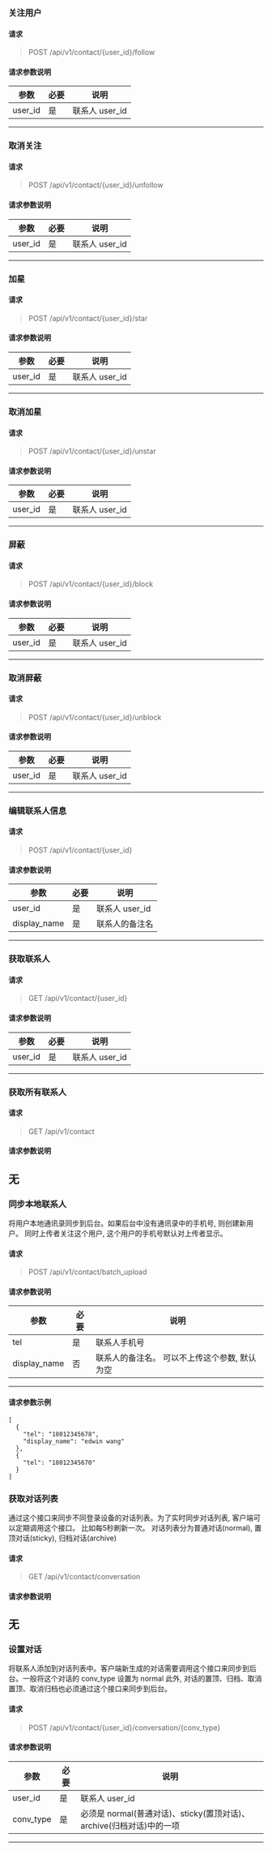 ### 关注用户
#### 请求
> POST /api/v1/contact/{user_id}/follow

#### 请求参数说明
| 参数 | 必要 | 说明 |
| ------------- | ------------- | ----- |
| user_id | 是 | 联系人 user_id |
----

### 取消关注
#### 请求
> POST /api/v1/contact/{user_id}/unfollow

#### 请求参数说明
| 参数 | 必要 | 说明 |
| ------------- | ------------- | ----- |
| user_id | 是 | 联系人 user_id |
----

### 加星
#### 请求
> POST /api/v1/contact/{user_id}/star

#### 请求参数说明
| 参数 | 必要 | 说明 |
| ------------- | ------------- | ----- |
| user_id | 是 | 联系人 user_id |
----

### 取消加星
#### 请求
> POST /api/v1/contact/{user_id}/unstar

#### 请求参数说明
| 参数 | 必要 | 说明 |
| ------------- | ------------- | ----- |
| user_id | 是 | 联系人 user_id |
----

### 屏蔽
#### 请求
> POST /api/v1/contact/{user_id}/block

#### 请求参数说明
| 参数 | 必要 | 说明 |
| ------------- | ------------- | ----- |
| user_id | 是 | 联系人 user_id |
----

### 取消屏蔽
#### 请求
> POST /api/v1/contact/{user_id}/unblock

#### 请求参数说明
| 参数 | 必要 | 说明 |
| ------------- | ------------- | ----- |
| user_id | 是 | 联系人 user_id |
----

### 编辑联系人信息
#### 请求
> POST /api/v1/contact/{user_id}

#### 请求参数说明
| 参数 | 必要 | 说明 |
| ------------- | ------------- | ----- |
| user_id | 是 | 联系人 user_id |
| display_name | 是 | 联系人的备注名 |
----

### 获取联系人
#### 请求
> GET /api/v1/contact/{user_id}

#### 请求参数说明
| 参数 | 必要 | 说明 |
| ------------- | ------------- | ----- |
| user_id | 是 | 联系人 user_id |
----

### 获取所有联系人
#### 请求
> GET /api/v1/contact

#### 请求参数说明
无
----

### 同步本地联系人
将用户本地通讯录同步到后台。如果后台中没有通讯录中的手机号, 则创建新用户。
同时上传者关注这个用户, 这个用户的手机号默认对上传者显示。
#### 请求
> POST /api/v1/contact/batch_upload

#### 请求参数说明
| 参数 | 必要 | 说明 |
| ------------- | ------------- | ----- |
| tel | 是 | 联系人手机号 |
| display_name | 否 | 联系人的备注名。 可以不上传这个参数, 默认为空 |
----

#### 请求参数示例
```
[
  {
    "tel": "18012345678",
    "display_name": "edwin wang"
  },
  {
    "tel": "18012345670"
  }
]
```

### 获取对话列表
通过这个接口来同步不同登录设备的对话列表。为了实时同步对话列表, 客户端可以定期调用这个接口。 比如每5秒刷新一次。
对话列表分为普通对话(normal), 置顶对话(sticky), 归档对话(archive)
#### 请求
> GET /api/v1/contact/conversation

#### 请求参数说明
无
----

### 设置对话
将联系人添加到对话列表中。客户端新生成的对话需要调用这个接口来同步到后台。一般将这个对话的 conv_type 设置为 normal
此外, 对话的置顶、归档、取消置顶、取消归档也必须通过这个接口来同步到后台。
#### 请求
> POST /api/v1/contact/{user_id}/conversation/{conv_type}

#### 请求参数说明
| 参数 | 必要 | 说明 |
| ------------- | ------------- | ----- |
| user_id | 是 | 联系人 user_id |
| conv_type | 是 | 必须是 normal(普通对话)、sticky(置顶对话)、archive(归档对话)中的一项 |
----